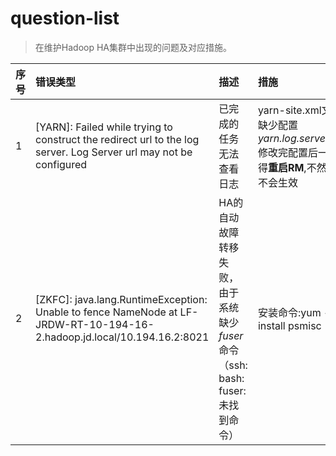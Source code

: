 # question-list
> 在维护Hadoop HA集群中出现的问题及对应措施。

|序号|错误类型|描述|措施|
|:---|:-------|:---|:---|
|1   |[YARN]: Failed while trying to construct the redirect url to the log server. Log Server url may not be configured       |已完成的任务无法查看日志|yarn-site.xml文件缺少配置*yarn.log.server.url*,修改完配置后一定得**重启RM**,不然配置不会生效 |增加配置，重启yarn集群|
|2   |[ZKFC]: java.lang.RuntimeException: Unable to fence NameNode at LF-JRDW-RT-10-194-16-2.hadoop.jd.local/10.194.16.2:8021 |HA的自动故障转移失败，由于系统缺少*fuser*命令（ssh: bash: fuser: 未找到命令）|安装命令:yum -y install psmisc|
